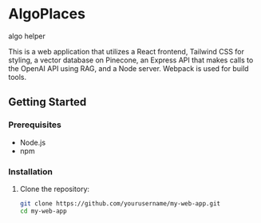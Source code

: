 # AlgoPlaces

algo helper

This is a web application that utilizes a React frontend, Tailwind CSS for styling, a vector database on Pinecone, an Express API that makes calls to the OpenAI API using RAG, and a Node server. Webpack is used for build tools.

## Getting Started

### Prerequisites

- Node.js
- npm

### Installation

1. Clone the repository:
   ```sh
   git clone https://github.com/yourusername/my-web-app.git
   cd my-web-app

   ```

